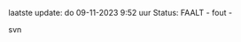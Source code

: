 laatste update: 
do 09-11-2023  9:52   uur 
Status: FAALT - fout - 
<div class="service R">svn</div>